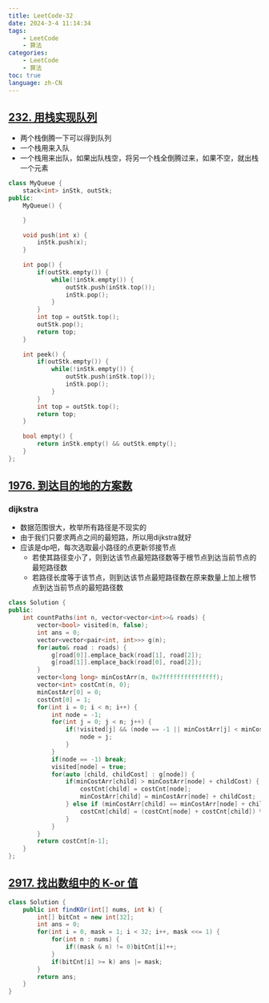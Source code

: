 ```yaml
---
title: LeetCode-32
date: 2024-3-4 11:14:34
tags: 
    - LeetCode
    - 算法
categories: 
    - LeetCode
    - 算法
toc: true
language: zh-CN
---
```


## [232. 用栈实现队列](https://leetcode.cn/problems/implement-queue-using-stacks/description/)
- 两个栈倒腾一下可以得到队列
- 一个栈用来入队
- 一个栈用来出队，如果出队栈空，将另一个栈全倒腾过来，如果不空，就出栈一个元素

```c++
class MyQueue {
    stack<int> inStk, outStk;
public:
    MyQueue() {

    }
    
    void push(int x) {
        inStk.push(x);
    }
    
    int pop() {
        if(outStk.empty()) {
            while(!inStk.empty()) {
                outStk.push(inStk.top());
                inStk.pop();
            }
        }
        int top = outStk.top();
        outStk.pop();
        return top;
    }
    
    int peek() {
        if(outStk.empty()) {
            while(!inStk.empty()) {
                outStk.push(inStk.top());
                inStk.pop();
            }
        }
        int top = outStk.top();
        return top;
    }
    
    bool empty() {
        return inStk.empty() && outStk.empty();
    }
};
```

## [1976. 到达目的地的方案数](https://leetcode.cn/problems/number-of-ways-to-arrive-at-destination/?envType=daily-question&envId=2024-03-05)

### dijkstra
- 数据范围很大，枚举所有路径是不现实的
- 由于我们只要求两点之间的最短路，所以用dijkstra就好
- 应该是dp吧，每次选取最小路径的点更新邻接节点
  - 若使其路径变小了，则到达该节点最短路径数等于根节点到达当前节点的最短路径数
  - 若路径长度等于该节点，则到达该节点最短路径数在原来数量上加上根节点到达当前节点的最短路径数


```c++
class Solution {
public:
    int countPaths(int n, vector<vector<int>>& roads) {
        vector<bool> visited(n, false);
        int ans = 0;
        vector<vector<pair<int, int>>> g(n);
        for(auto& road : roads) {
            g[road[0]].emplace_back(road[1], road[2]);
            g[road[1]].emplace_back(road[0], road[2]);
        }
        vector<long long> minCostArr(n, 0x7fffffffffffffff);
        vector<int> costCnt(n, 0);
        minCostArr[0] = 0;
        costCnt[0] = 1;
        for(int i = 0; i < n; i++) {
            int node = -1;
            for(int j = 0; j < n; j++) {
                if(!visited[j] && (node == -1 || minCostArr[j] < minCostArr[node])) {
                    node = j;
                }
            }
            if(node == -1) break;
            visited[node] = true;
            for(auto [child, childCost] : g[node]) {
                if(minCostArr[child] > minCostArr[node] + childCost) {
                    costCnt[child] = costCnt[node];
                    minCostArr[child] = minCostArr[node] + childCost;
                } else if (minCostArr[child] == minCostArr[node] + childCost) {
                    costCnt[child] = (costCnt[node] + costCnt[child]) % 1000000007;
                }
            }
        }
        return costCnt[n-1];
    }
};
```

## [2917. 找出数组中的 K-or 值](https://leetcode.cn/problems/find-the-k-or-of-an-array/description/)

```java
class Solution {
    public int findKOr(int[] nums, int k) {
        int[] bitCnt = new int[32];
        int ans = 0;
        for(int i = 0, mask = 1; i < 32; i++, mask <<= 1) {
            for(int n : nums) {
                if((mask & n) != 0)bitCnt[i]++;
            }
            if(bitCnt[i] >= k) ans |= mask;
        }
        return ans;
    }
}
```